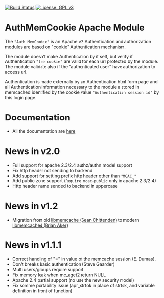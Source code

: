 [![Build Status](https://travis-ci.org/ZenProjects/Apache-Authmemcookie-Module.svg?branch=master)](https://travis-ci.org/ZenProjects/Apache-Authmemcookie-Module)
[![License: GPL v3](https://img.shields.io/badge/License-GPL%20v3-blue.svg)](http://www.gnu.org/licenses/gpl-3.0)

AuthMemCookie Apache Module
=============

The `"Auth MemCookie"` is an Apache v2 Authentication and authorization modules are based on "cookie" Authentication mechanism.

The module doesn’t make Authentication by it self, but verify if Authentication `"the cookie"` are valid for each url protected by the module. The module validate also if the "authenticated user" have authorization to access url.

Authentication is made externally by an Authentication html form page and all Authentication information necessary to the module a stored in memcached identified by the cookie value `"Authentication session id"` by this login page.

# Documentation 

- All the documentation are [here](http://zenprojects.github.io/Apache-Authmemcookie-Module/)

# News in v2.0

* Full support for apache 2.3/2.4 authz/authn model support
* Fix http header not sending to backend
* Add support for setting prefix http header other than `"MCAC_"`
* Add public zone support (`Require mcac-public` only in apache 2.3/2.4)
* Http header name sended to backend in uppercase

# News in v1.2

* Migration from old [libmemcache (Sean Chittenden)](https://github.com/richp10/libmemcache-1.4.0.rc2-patched) to modern [libmemcached (Brian Aker)](http://libmemcached.org/)

# News in v1.1.1

* Correct handling of "=" in value of the memcache session (E. Dumas).
* Don't breaks basic authentication (Steve Gaarder)
* Multi users/groups require support
* Fix memory leak when mc_aget2 return NULL
* Apache 2.4 partial support (no use the new security model)
* Fix somme portability issue (apr_strtok in place of strtok, and variable definition in front of function)
